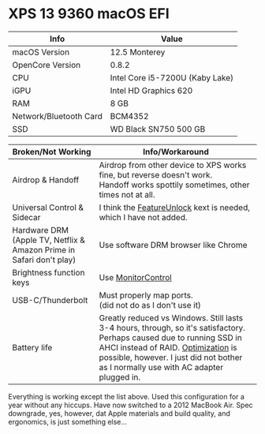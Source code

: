 # XPS 13 9360 macOS EFI

| Info | Value |
| ------------- | ------------- |
| macOS Version  | 12.5 Monterey  |
| OpenCore Version | 0.8.2 |
| CPU  | Intel Core i5-7200U (Kaby Lake)  |
| iGPU | Intel HD Graphics 620 |
| RAM | 8 GB |
| Network/Bluetooth Card | BCM4352 |
| SSD | WD Black SN750 500 GB |

| Broken/Not Working | Info/Workaround |
| ------------------ | ---------- |
| Airdrop & Handoff | Airdrop from other device to XPS works fine, but reverse doesn't work.</br>Handoff works spottily sometimes, other times not at all. |
| Universal Control & Sidecar | I think the [FeatureUnlock](https://github.com/acidanthera/FeatureUnlock) kext is needed, which I have not added. |
| Hardware DRM</br>(Apple TV, Netflix & Amazon Prime in Safari don't play) | Use software DRM browser like Chrome |
| Brightness function keys | Use [MonitorControl](https://github.com/MonitorControl/MonitorControl) 
| USB-C/Thunderbolt | Must properly map ports.</br>(did not do as I don't use it) |
| Battery life | Greatly reduced vs Windows. Still lasts 3-4 hours, through, so it's satisfactory.</br>Perhaps caused due to running SSD in AHCI instead of RAID. [Optimization](https://dortania.github.io/OpenCore-Post-Install/universal/pm.html) is possible, however. I just did not bother as I normally use with AC adapter plugged in. |

Everything is working except the list above. Used this configuration for a year without any hiccups. Have now switched to a 2012 MacBook Air. Spec downgrade, yes, however, dat Apple materials and build quality, and ergonomics, is just something else...
